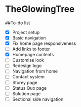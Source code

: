 # TheGlowingTree

##To-do list
- [x] Project setup
- [x] Basic navigation
- [x] Fix home page responsiveness
- [ ] Add links to footer
- [x] Homepage contents
- [ ] Customise look
- [ ] Redesign logo
- [ ] Navigation from home
- [ ] Contact system
- [ ] Storey page
- [ ] Status Quo page
- [ ] Solution page
- [ ] Sectional side navigation
